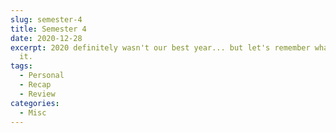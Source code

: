 ```yaml
---
slug: semester-4
title: Semester 4
date: 2020-12-28
excerpt: 2020 definitely wasn't our best year... but let's remember what was good about
  it.
tags:
  - Personal
  - Recap
  - Review
categories:
  - Misc
---
```


<script context="module">
  import Projv4 from "$lib/components/Projv4.svelte";
  import ShortDescription from "$lib/components/ShortDescription.svelte";
</script>

<ShortDescription />
<Projv4 />

